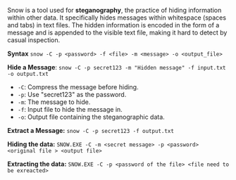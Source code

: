 Snow is a tool used for **steganography**, the practice of hiding information within other data. It specifically hides messages within whitespace (spaces and tabs) in text files. The hidden information is encoded in the form of a message and is appended to the visible text file, making it hard to detect by casual inspection.

**Syntax**
		`snow -C -p <password> -f <file> -m <message> -o <output_file>`

**Hide a Message**:
		`snow -C -p secret123 -m "Hidden message" -f input.txt -o output.txt`

- `-C`: Compress the message before hiding.
- `-p`: Use "secret123" as the password.
- `-m`: The message to hide.
- `-f`: Input file to hide the message in.
- `-o`: Output file containing the steganographic data.

**Extract a Message:**
		`snow -C -p secret123 -f output.txt`

**Hiding the data:**
		`SNOW.EXE -C -m <secret message> -p <password> <original file > <output file>`

**Extracting the data:**
		`SNOW.EXE -C -p <password of the file> <file need to be exreacted>`



